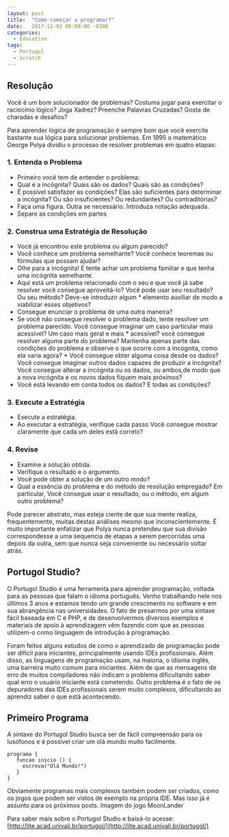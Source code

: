 ```yaml
---
layout: post
title:  "Como começar a programar?"
date:   2017-12-02 00:00:00 -0200
categories:
  - Education
tags:
  - Portugol
  - Scratch
---
```


## Resolução

Você é um bom solucionador de problemas? Costuma jogar para exercitar o raciocínio lógico? Joga Xadrez? Preenche Palavras Cruzadas? Gosta de charadas e desafios?

Para aprender lógica de programação é sempre bom que você exercite bastante sua lógica para solucionar problemas. Em 1995 o matemático George Polya dividiu o processo de resolver problemas em quatro etapas:

### 1. Entenda o Problema

* Primeiro você tem de entender o problema:
* Qual é a incógnita? Quais são os dados? Quais são as condições?
* É possível satisfazer as condições? Elas são suficientes para determinar a incógnita? Ou são insuficientes? Ou redundantes? Ou contraditórias?
* Faça uma figura. Outra se necessário. Introduza notação adequada.
* Separe as condições em partes

### 2. Construa uma Estratégia de Resolução

* Você já encontrou este problema ou algum parecido?
* Você conhece um problema semelhante? Você conhece teoremas ou fórmulas que possam ajudar?
* Olhe para a incógnita! E tente achar um problema familiar e que tenha uma incógnita semelhante.
* Aqui está um problema relacionado com o seu e que você já sabe resolver você consegue aproveitá-lo? Você pode usar seu resultado? Ou seu método? Deve-se introduzir algum * elemento auxiliar de modo a viabilizar esses objetivos?
* Consegue enunciar o problema de uma outra maneira?
* Se você não consegue resolver o problema dado, tente resolver um problema parecido. Você consegue imaginar um caso particular mais acessível? Um caso mais geral e mais * acessível? você consegue resolver alguma parte do problema? Mantenha apenas parte das condições do problema e observe o que ocorre com a incógnita, como ela varia agora? * Você consegue obter alguma coisa desde os dados? Você consegue imaginar outros dados capazes de produzir a incógnita? Você consegue alterar a incógnita ou os dados, ou ambos,de modo que a nova incógnita e os novos dados fiquem mais próximos?
* Você está levando em conta todos os dados? E todas as condições?

### 3. Execute a Estratégia

* Execute a estratégia.
* Ao executar a estratégia, verifique cada passo Você consegue mostrar claramente que cada um deles está correto?

### 4. Revise

* Examine a solução obtida.
* Verifique o resultado e o argumento.
* Você pode obter a solução de um outro modo?
* Qual a essência do problema e do método de resolução empregado? Em particular, Você consegue usar o resultado, ou o método, em algum outro problema?


Pode parecer abstrato, mas esteja ciente de que sua mente realiza, frequentemente, muitas destas análises mesmo que inconscientemente. É muito importante enfatizar que Polya nunca pretendeu que sua divisão correspondesse a uma sequencia de etapas a serem percorridas uma depois da outra, sem que nunca seja conveniente ou necessário voltar atrás.

## Portugol Studio?

O Portugol Studio é uma ferramenta para aprender programação, voltada para as pessoas que falam o idioma português. Venho trabalhando nele nos últimos 3 anos e estamos tendo um grande crescimento no software e em sua abrangência nas universidades. O fato de presarmos por uma sintaxe fácil baseada em C e PHP, e de desenvolvermos diversos exemplos e materiais de apoio à aprendizagem vêm fazendo com que as pessoas utilizem-o como linguagem de introdução à programação.

Foram feitos alguns estudos de como o aprendizado de programação pode ser difícil para iniciantes, principalmente usando IDEs profissionais. Além disso, as linguagens de programação usam, na maioria, o idioma inglês, uma barreira muito comum para iniciantes. Além de que as mensagens de erro de muitos compiladores não indicam o problema dificultando saber qual erro o usuário iniciante está cometendo. Outro problema é o fato de os depuradores das IDEs profissionais serem muito complexos, dificultando ao aprendiz saber o que está acontecendo.

## Primeiro Programa

A sintaxe do Portugol Studio busca ser de fácil compreensão para os lusófonos e é possível criar um olá mundo muito facilmente.

```
programa { 
   funcao inicio () {
     escreva("Olá Mundo!")
   } 
}
```

Obviamente programas mais complexos também podem ser criados, como os jogos que podem ser vistos de exemplo na própria IDE. Mas isso já é assunto para os próximos posts.
Imagem do jogo MoonLander

Para saber mais sobre o Portugol Studio e baixá-lo acesse: [http://lite.acad.univali.br/portugol/](http://lite.acad.univali.br/portugol/)
